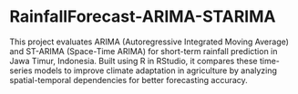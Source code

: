# RainfallForecast-ARIMA-STARIMA
This project evaluates ARIMA (Autoregressive Integrated Moving Average) and ST-ARIMA (Space-Time ARIMA) for short-term rainfall prediction in Jawa Timur, Indonesia. Built using R in RStudio, it compares these time-series models to improve climate adaptation in agriculture by analyzing spatial-temporal dependencies for better forecasting accuracy.
